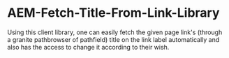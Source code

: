 # AEM-Fetch-Title-From-Link-Library
Using this client library, one can easily fetch the given page link's (through a granite pathbrowser of pathfield) title on the link label automatically and also has the access to change it according to their wish.
